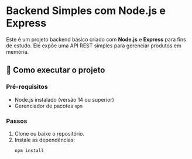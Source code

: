 # Backend Simples com Node.js e Express

Este é um projeto backend básico criado com **Node.js** e **Express** para fins de estudo. Ele expõe uma API REST simples para gerenciar produtos em memória.

## 🚀 Como executar o projeto

### Pré-requisitos

- Node.js instalado (versão 14 ou superior)
- Gerenciador de pacotes `npm`

### Passos

1. Clone ou baixe o repositório.
2. Instale as dependências:
   ```bash
   npm install
